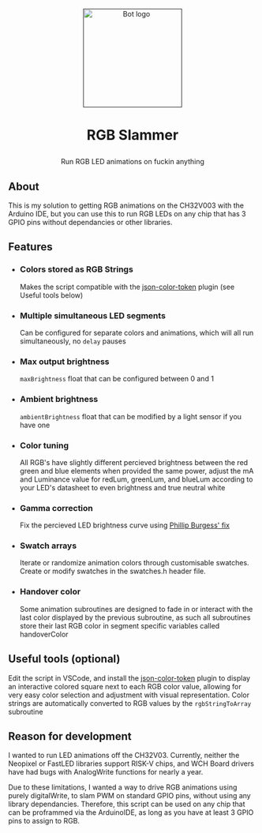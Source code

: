 <p align="center">
  <a href="" rel="noopener">
 <img width=200px height=200px src="https://avatars.githubusercontent.com/u/129355944?v=4" alt="Bot logo"></a>
</p>

# <p align="center">RGB Slammer</p>
<p align="center">Run RGB LED animations on fuckin anything</p>

## About <a name = "about"></a>

This is my solution to getting RGB animations on the CH32V003 with the Arduino IDE, but you can use this to run RGB LEDs on any chip that has 3 GPIO pins without dependancies or other libraries.

 ## Features <a name = "features"></a>
- ### Colors stored as RGB Strings
    Makes the script compatible with the <a href="https://marketplace.visualstudio.com/items?itemName=yechunan.json-color-token">json-color-token</a> plugin (see Useful tools below)
- ### Multiple simultaneous LED segments
    Can be configured for separate colors and animations, which will all run simultaneously, no `delay` pauses
- ### Max output brightness
    `maxBrightness` float that can be configured between 0 and 1
- ### Ambient brightness
    `ambientBrightness` float that can be modified by a light sensor if you have one
- ### Color tuning
    All RGB's have slightly different percieved brightness between the red green and blue elements when provided the same power, adjust the mA and Luminance value for redLum, greenLum, and blueLum according to your LED's datasheet to even brightness and true neutral white
- ### Gamma correction
    Fix the percieved LED brightness curve using <a href="https://learn.adafruit.com/led-tricks-gamma-correction/">Phillip Burgess' fix</a>
- ### Swatch arrays
    Iterate or randomize animation colors through customisable swatches. Create or modify swatches in the swatches.h header file.
- ### Handover color
    Some animation subroutines are designed to fade in or interact with the last color displayed by the previous subroutine, as such all subroutines store their last RGB color in segment specific variables called handoverColor

## Useful tools (optional)
Edit the script in VSCode, and install the <a href="https://marketplace.visualstudio.com/items?itemName=yechunan.json-color-token">json-color-token</a> plugin to display an interactive colored square next to each RGB color value, allowing for very easy color selection and adjustment with visual representation.
Color strings are automatically converted to RGB values by the `rgbStringToArray` subroutine

## Reason for development
I wanted to run LED animations off the CH32V03.
Currently, neither the Neopixel or FastLED libraries support RISK-V chips, and WCH Board drivers have had bugs with AnalogWrite functions for nearly a year.

Due to these limitations, I wanted a way to drive RGB animations using purely digitalWrite, to slam PWM on standard GPIO pins, without using any library dependancies. Therefore, this script can be used on any chip that can be proframmed via the ArduinoIDE, as long as you have at least 3 GPIO pins to assign to RGB.
